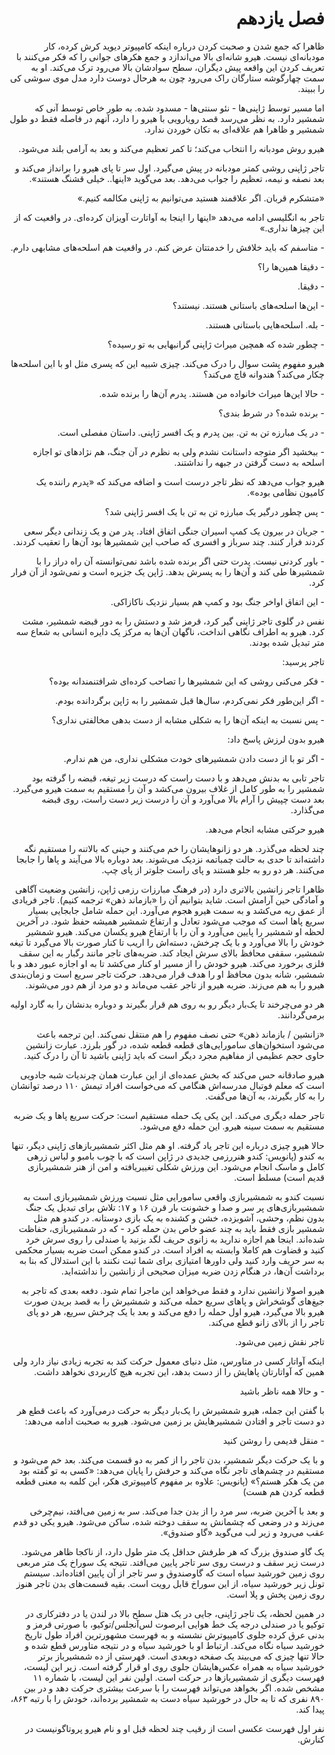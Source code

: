 

<div dir="rtl">


# فصل یازدهم


ظاهرا که جمع شدن و صحبت کردن درباره اینکه کامپیوتر دیوید کرش کرده، کار مودبانه‌ای نیست. هیرو شانه‌ای بالا می‌اندازد و جمع هکرهای جوانی را که فکر می‌کنند با تعریف کردن این واقعه پیش دیگران، سطح سوادشان بالا می‌رود ترک می‌کند. او به سمت چهارگوشه ستارگان راک می‌رود چون به هرحال دوست دارد مدل موی سوشی کی را ببیند.

اما مسیر توسط ژاپنی‌ها - نئو سنتی‌ها - مسدود شده. به طور خاص توسط آنی که شمشیر دارد. به نظر می‌رسد قصد رویارویی با هیرو را دارد، آنهم در فاصله فقط دو طول شمشیر و ظاهرا هم علاقه‌ای به تکان خوردن ندارد.

هیرو روش مودبانه را انتخاب می‌کند؛ تا کمر تعظیم می‌کند و بعد به آرامی بلند می‌شود.

تاجر ژاپنی روشی کمتر مودبانه در پیش می‌گیرد. اول سر تا پای هیرو را برانداز می‌کند و بعد نصفه و نیمه، تعظیم را جواب می‌دهد. بعد می‌گوید «اینها.. خیلی قشنگ هستند».

«متشکرم قربان. اگر علاقمند هستید می‌توانیم به ژاپنی مکالمه کنیم.»

تاجر به انگلیسی ادامه می‌دهد «اینها را اینجا به آواتارت آویزان کرده‌ای. در واقعیت که از این چیزها نداری.»

‌- متاسفم که باید خلافش را خدمتتان عرض کنم. در واقعیت هم اسلحه‌های مشابهی دارم.

‌- دقیقا همین‌ها را؟

‌- دقیقا.

‌- این‌ها اسلحه‌های باستانی هستند. نیستند؟

‌- بله. اسلحه‌هایی باستانی هستند.

‌- چطور شده که همچین میراث ژاپنی‌ گرانبهایی به تو رسیده؟

هیرو مفهوم پشت سوال را درک می‌کند. چیزی شبیه این که پسری مثل او با این اسلحه‌ها چکار می‌کند؟ هندوانه قاچ می‌کند؟

‌- حالا این‌ها میراث خانواده من هستند. پدرم آن‌ها را برنده شده.

‌- برنده شده؟ در شرط بندی؟

‌- در یک مبارزه تن به تن. بین پدرم و یک افسر ژاپنی. داستان‌ مفصلی است.

‌- ببخشید اگر متوجه داستانت نشدم ولی به نظرم در آن جنگ، هم نژادهای تو اجازه اسلحه به دست گرفتن در جبهه را نداشتند.

هیرو جواب می‌دهد که نظر تاجر درست است و اضافه می‌کند که «پدرم راننده یک کامیون نظامی بوده».

‌- پس چطور درگیر یک مبارزه تن به تن با یک افسر ژاپنی شد؟

‌- جریان در بیرون یک کمپ اسیران جنگی اتفاق افتاد. پدر من و یک زندانی دیگر سعی کردند فرار کنند. چند سرباز و افسری که صاحب این شمشیرها بود آن‌ها را تعقیب کردند.

‌- باور کردنی نیست. پدرت حتی اگر برنده شده باشد نمی‌توانسته آن راه دراز را با شمشیرها طی کند و آن‌ها را به پسرش بدهد. ژاپن یک جزیره است و نمی‌شود از آن فرار کرد.

‌- این اتفاق اواخر جنگ بود و کمپ هم بسیار نزدیک ناکازاکی.

نفس در گلوی تاجر ژاپنی گیر کرد، قرمز شد و دستش را به دور قبضه شمشیر، مشت کرد. هیرو به اطراف نگاهی انداخت، ناگهان آن‌ها به مرکز یک دایره انسانی به شعاع سه متر تبدیل شده بودند.

تاجر پرسید:

‌- فکر می‌کنی روشی که این شمشیرها را تصاحب کرده‌ای شرافتنمندانه بوده؟

‌- اگر این‌طور فکر نمی‌کردم، سال‌ها قبل شمشیر را به ژاپن برگردانده بودم.

‌- پس نسبت به اینکه آن‌ها را به شکلی مشابه از دست بدهی مخالفتی نداری؟

هیرو بدون لرزش پاسخ داد:

‌- اگر تو با از دست دادن شمشیرهای خودت مشکلی نداری، من هم ندارم.

تاجر تابی به بدنش می‌دهد و با دست راست که درست زیر تیغه،‌ قبضه را گرفته بود شمشیر را به طور کامل از غلاف بیرون می‌کشد و آن را مستقیم به سمت هیرو می‌گیرد. بعد دست چپیش را آرام بالا می‌آورد و آن را درست زیر دست راست،‌ روی قبضه می‌گذارد.

هیرو حرکتی مشابه انجام می‌دهد.

چند لحظه می‌گذرد. هر دو زانوهایشان را خم می‌کنند و حینی که بالاتنه را مستقیم نگه داشته‌اند تا حدی به حالت چمباتمه نزدیک می‌شوند. بعد دوباره بالا می‌آیند و پاها را جابجا می‌کنند. هر دو رو به جلو هستند و پای راست جلوتر از پای چپ.

ظاهرا تاجر زانشین بالاتری دارد (در فرهنگ مبارزات رزمی ژاپن، زانشین وضعیت آگاهی و آمادگی حین آرامش است. شاید بتوانیم آن را «بازماند ذهن» ترجمه کنیم).  تاجر فریادی از عمق ریه می‌کشد و به سمت هیرو هجوم می‌آورد. این حمله شامل جابجایی بسیار سریع پاها است که موجب می‌شود تعادل و ارتفاع شمشیر همیشه حفظ شود. در آخرین لحظه او شمشیر را پایین می‌آورد و آن را با ارتفاع هیرو یکسان می‌کند. هیرو شمشیر خودش را بالا می‌آورد و با یک چرخش، دسته‌اش را اریب تا کنار صورت بالا می‌گیرد تا تیغه شمشیر، سقفی محافظ بالای سرش ایجاد کند. ضربه‌های تاجر مانند رگبار به این سقف فلزی برخورد می‌کند. هیرو خودش را از مسیر او کنار می‌کشد تا به او اجازه عبور دهد و با شمشیر، شانه بدون محافظ او را هدف قرار می‌دهد. حرکت تاجر سریع است و زمان‌بندی هیرو را به هم می‌زند. ضربه هیرو از تاجر عقب می‌ماند و دو مرد از هم دور می‌شوند.

هر دو می‌چرخند تا یک‌بار دیگر رو به روی هم قرار بگیرند و دوباره بدنشان را به گارد اولیه برمی‌گردانند.

«زانشین / بازماند ذهن» حتی نصف مفهوم را هم منتقل نمی‌کند. این ترجمه باعث می‌شود استخوان‌های سامورایی‌های قطعه قطعه شده، در گور بلرزد. عبارت زانشین حاوی حجم عظیمی از مفاهیم مجرد دیگر است که باید ژاپنی باشید تا آن را درک کنید.

هیرو صادقانه حس می‌کند که بخش عمده‌ای از این عبارت همان چرندیات شبه جادویی است که معلم فوتبال مدرسه‌اش هنگامی که می‌خواست افراد تیمش ۱۱۰ درصد توانشان را به کار بگیرند، به آن‌ها می‌گفت.

تاجر حمله دیگری می‌کند. این یکی یک حمله مستقیم است: حرکت سریع پاها و یک ضربه مستقیم به سمت سینه هیرو. این حمله دفع می‌شود.

حالا هیرو چیزی درباره این تاجر یاد گرفته. او هم مثل اکثر شمشیربازهای ژاپنی دیگر، تنها به کندو (پانویس: کندو هنررزمی جدیدی در ژاپن است که با چوب بامبو و لباس زرهی کامل و ماسک انجام می‌شود. این ورزش شکلی تغییریافته و  امن از هنر شمشیربازی قدیم است) مسلط است.

نسبت کندو به شمشیربازی واقعی سامورایی مثل نسبت ورزش شمشیربازی است به شمشیربازی‌های پر سر و صدا و خشونت بار قرن ۱۶ و ۱۷: تلاش برای تبدیل یک جنگ بدون نظم، وحشی، آشوبزده، خشن و کشنده به یک بازی دوستانه. در کندو هم مثل شمشیر بازی فقط باید به چند عضو خاص بدن حمله کرد - که در شمشیربازی، حفاظت شده‌اند. اینجا هم اجازه ندارید به زانوی حریف لگد بزنید یا صندلی‌ را روی سرش خرد کنید و قضاوت هم کاملا وابسته به افراد است. در کندو ممکن است ضربه بسیار محکمی به سر حریف وارد کنید ولی داورها امتیازی برای شما ثبت نکنند با این استدلال که بنا به برداشت‌ آن‌ها، در هنگام زدن ضربه میزان صحیحی از زانشین را نداشته‌اید.

هیرو اصولا زانشین ندارد و فقط می‌خواهد این ماجرا تمام شود. دفعه بعدی که تاجر به جیغ‌های گوشخراش و پاهای سریع حمله می‌کند و شمشیرش را به قصد بریدن صورت هیرو بالا می‌گیرد، هیرو اول حمله را دفع می‌کند و بعد با یک چرخش سریع، هر دو پای تاجر را از بالای زانو قطع می‌کند.

تاجر نقش زمین می‌شود.

اینکه آواتار کسی در متاورس، مثل دنیای معمول حرکت کند به تجربه زیادی نیاز دارد ولی همین که آواتارتان پاهایش را از دست بدهد، این تجربه هیچ کاربردی نخواهد داشت.

‌- و حالا همه ناظر باشید

با گفتن این جمله، هیرو شمشیرش را یک‌بار دیگر به حرکت درمی‌آورد که باعث قطع هر دو دست تاجر و افتادن شمشیرهایش بر زمین می‌شود. هیرو به صحبت ادامه می‌دهد:

‌- منقل قدیمی را روشن کنید

و با یک حرکت دیگر شمشیر، بدن تاجر را از کمر به دو قسمت می‌کند. بعد خم می‌شود و مستقیم در چشم‌های تاجر نگاه می‌کند و حرفش را پایان می‌دهد: «کسی به تو گفته بود من یک هکر هستم؟» (پانویس: علاوه بر مفهوم کامپیوتری هکر، این کلمه به معنی قطعه قطعه کردن هم هست)

و بعد با آخرین ضربه، سر مرد را از بدن جدا می‌کند. سر به زمین می‌افتد، نیم‌چرخی می‌زند و در وضعی که چشمانش به سقف دوخته شده، ساکن می‌شود. هیرو یکی دو قدم عقب می‌رود و زیر لب می‌گوید «گاو صندوق».

یک گاو صندوق بزرگ که هر طرفش حداقل یک متر طول دارد، از ناکجا ظاهر می‌شود. درست زیر سقف و درست روی سر تاجر پایین می‌افتد. نتیجه یک سوراخ یک متر مربعی روی زمین خورشید سیاه است که گاوصندوق و سر تاجر از آن پایین افتاده‌اند. سیستم تونل زیر خورشید سیاه، از این سوراخ قابل رویت است. بقیه قسمت‌های بدن تاجر هنوز روی زمین پخش و پلا است.

در همین لحظه، یک تاجر ژاپنی، جایی در یک هتل سطح بالا در لندن یا در دفترکاری در توکیو یا در صندلی درجه یک خط هوایی ابرصوت لس‌آنجلس/توکیو، با صورتی قرمز و بدنی عرق کرده جلوی کامپیوترش نشسته و به فهرست مشهورترین افراد طول تاریخ خورشید سیاه نگاه می‌کند. ارتباط او با خورشید سیاه و در نتیجه متاورس قطع شده و حالا تنها چیزی که می‌بیند یک صفحه دوبعدی است. فهرستی از ده شمشیرباز برتر خورشید سیاه به همراه عکس‌هایشان جلوی روی او قرار گرفته‌ است. زیر این لیست، فهرست دیگری از شمشیربازها در حرکت است. اولین نفر این لیست، با شماره ۱۱ مشخص شده. اگر بخواهد می‌تواند فهرست را با سرعت بیشتری حرکت دهد و در بین ۸۹۰ نفری که تا به حال در خورشید سیاه دست به شمشیر برده‌اند، خودش را با رتبه ۸۶۳، پیدا کند.

نفر اول فهرست عکسی است از رقیب چند لحظه قبل او و نام هیرو پروتاگونیست در کنارش.

</div>
